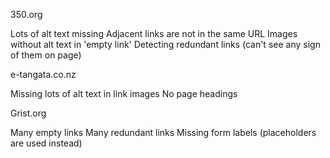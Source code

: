 350.org

Lots of alt text missing 
Adjacent links are not in the same URL
Images without alt text in 'empty link'
Detecting redundant links (can't see any sign of them on page)

e-tangata.co.nz

Missing lots of alt text in link images
No page headings


Grist.org

Many empty links
Many redundant links
Missing form labels (placeholders are used instead)
